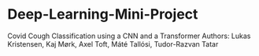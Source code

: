 # Deep-Learning-Mini-Project
Covid Cough Classification using a CNN and a Transformer
Authors: Lukas Kristensen, Kaj Mørk, Axel Toft, Máté Tallósi, Tudor-Razvan Tatar
